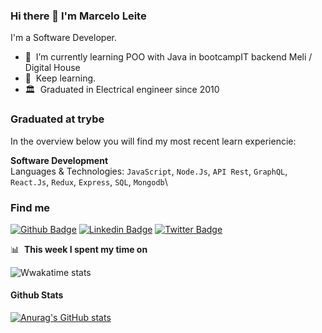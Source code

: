 ### Hi there 👋 I'm Marcelo Leite

I'm a Software Developer.
- 🌱 &nbsp;I’m currently learning POO with Java in bootcampIT backend Meli / Digital House
- 🚀 &nbsp;Keep learning.
- 🏛️ &nbsp;Graduated in Electrical engineer since 2010

### Graduated at trybe
In the overview below you will find my most recent learn experiencie:

**Software Development**\
Languages & Technologies: `JavaScript`, `Node.Js`, `API Rest`, `GraphQL`, `React.Js`, `Redux`, `Express`, `SQL`, `Mongodb`\

### Find me

[![Github Badge](https://img.shields.io/badge/-Github-000?style=flat-square&logo=Github&logoColor=white&link=https://github.com/fagnerpsantos)](https://github.com/marsleite)
[![Linkedin Badge](https://img.shields.io/badge/-LinkedIn-blue?style=flat-square&logo=Linkedin&logoColor=white&link=https://www.linkedin.com/in/fagnerpsantos/)](https://www.linkedin.com/in/marsleite/)
[![Twitter Badge](https://img.shields.io/badge/-Twitter-1ca0f1?style=flat-square&labelColor=1ca0f1&logo=twitter&logoColor=white&link=https://twitter.com/fagnerpsantos)](https://twitter.com/marsleite1)


📊 &nbsp;**This week I spent my time on**

![Wwakatime stats](https://github-readme-stats-taupe-two.vercel.app/api/wakatime?username=marsleite&hide_title=true&hide_border=true&langs_count=5&bg_color=00000000&text_color=777)

#### Github Stats

[![Anurag's GitHub stats](https://github-readme-stats.vercel.app/api?username=marsleite&theme=tokyonight)](https://github.com/anuraghazra/github-readme-stats)
